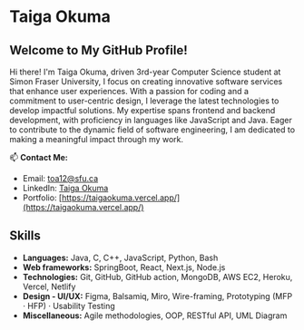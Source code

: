 # Taiga Okuma

## Welcome to My GitHub Profile!

Hi there! I'm Taiga Okuma, driven 3rd-year Computer Science student at Simon Fraser University, I focus on creating innovative software services that enhance user experiences. With a passion for coding and a commitment to user-centric design, I leverage the latest technologies to develop impactful solutions. My expertise spans frontend and backend development, with proficiency in languages like JavaScript and Java. Eager to contribute to the dynamic field of software engineering, I am dedicated to making a meaningful impact through my work.

📫 **Contact Me:**
- Email: toa12@sfu.ca
- LinkedIn: [Taiga Okuma](https://www.linkedin.com/in/taiga-okuma-43b021232/)
- Portfolio: [https://taigaokuma.vercel.app/](https://taigaokuma.vercel.app/)

## Skills

- **Languages:** Java, C, C++, JavaScript, Python, Bash
- **Web frameworks:** SpringBoot, React, Next.js, Node.js
- **Technologies:** Git, GitHub, GitHub action, MongoDB, AWS EC2, Heroku, Vercel, Netlify
- **Design - UI/UX:** Figma, Balsamiq, Miro, Wire-framing, Prototyping (MFP · HFP) · Usability Testing
- **Miscellaneous:** Agile methodologies, OOP, RESTful API, UML Diagram
